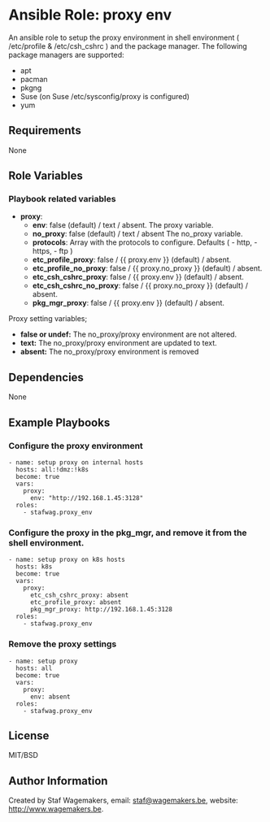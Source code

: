 # Ansible Role: proxy env 
An ansible role to setup the proxy environment in shell environment ( /etc/profile & /etc/csh_cshrc ) and the package manager. The following package managers are supported: 

* apt
* pacman
* pkgng
* Suse (on Suse /etc/sysconfig/proxy is configured)
* yum
 
## Requirements

None

## Role Variables

### Playbook related variables

* **proxy**:
  * **env**: false (default) / text / absent. The proxy variable.
  * **no_proxy**:  false (default) / text / absent  The no_proxy variable. 
  * **protocols**: Array with the protocols to configure. Defaults ( - http, - https,  - ftp ) 
  * **etc_profile_proxy**: false / {{ proxy.env }} (default) / absent.
  * **etc_profile_no_proxy**: false / {{ proxy.no_proxy }} (default) / absent.
  * **etc_csh_cshrc_proxy**: false / {{ proxy.env }} (default) / absent.
  * **etc_csh_cshrc_no_proxy**: false / {{ proxy.no_proxy }} (default) / absent.
  * **pkg_mgr_proxy**: false / {{ proxy.env }} (default) / absent.

Proxy setting variables;

  * **false or undef:**
    The no_proxy/proxy environment are not altered.
  * **text:**
    The no_proxy/proxy environment are updated to text. 
  * **absent:**
    The no_proxy/proxy environment is removed

## Dependencies

None

## Example Playbooks

### Configure the proxy environment
 
```
- name: setup proxy on internal hosts
  hosts: all:!dmz:!k8s
  become: true
  vars:
    proxy:
      env: "http://192.168.1.45:3128"
  roles:
    - stafwag.proxy_env
```

### Configure the proxy in the pkg_mgr, and remove it from the shell environment.  

```
- name: setup proxy on k8s hosts
  hosts: k8s
  become: true
  vars:
    proxy:
      etc_csh_cshrc_proxy: absent
      etc_profile_proxy: absent
      pkg_mgr_proxy: http://192.168.1.45:3128
  roles:
    - stafwag.proxy_env
```

### Remove the proxy settings

```
- name: setup proxy
  hosts: all
  become: true
  vars:
    proxy:
      env: absent
  roles:
    - stafwag.proxy_env
```

## License

MIT/BSD

## Author Information

Created by Staf Wagemakers, email: staf@wagemakers.be, website: http://www.wagemakers.be.
